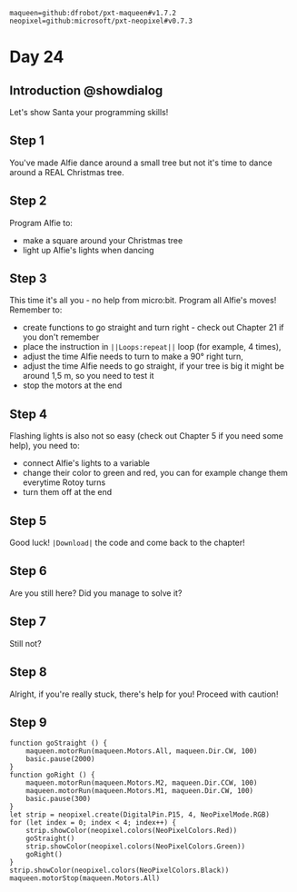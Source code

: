 ```package
maqueen=github:dfrobot/pxt-maqueen#v1.7.2
neopixel=github:microsoft/pxt-neopixel#v0.7.3
```


# Day 24

## Introduction @showdialog

Let's show Santa your programming skills!

## Step 1

You've made Alfie dance around a small tree but not it's time to dance around a REAL Christmas tree.

## Step 2

Program Alfie to:
- make a square around your Christmas tree
- light up Alfie's lights when dancing

## Step 3

This time it's all you - no help from micro:bit. Program all Alfie's moves!
Remember to:
- create functions to go straight and turn right - check out Chapter 21 if you don't remember
- place the instruction in ``||Loops:repeat||`` loop (for example, 4 times),
- adjust the time Alfie needs to turn to make a 90° right turn,
- adjust the time Alfie needs to go straight, if your tree is big it might be around 1,5 m, so you need to test it
- stop the motors at the end

## Step 4

Flashing lights is also not so easy (check out Chapter 5 if you need some help), you need to:
- connect Alfie's lights to a variable
- change their color to green and red, you can for example change them everytime Rotoy turns
- turn them off at the end

## Step 5

Good luck! ``|Download|`` the code and come back to the chapter!

## Step 6

Are you still here? Did you manage to solve it?

## Step 7

Still not?

## Step 8

Alright, if you're really stuck, there's help for you! Proceed with caution!

## Step 9

```blocks
function goStraight () {
    maqueen.motorRun(maqueen.Motors.All, maqueen.Dir.CW, 100)
    basic.pause(2000)
}
function goRight () {
    maqueen.motorRun(maqueen.Motors.M2, maqueen.Dir.CCW, 100)
    maqueen.motorRun(maqueen.Motors.M1, maqueen.Dir.CW, 100)
    basic.pause(300)
}
let strip = neopixel.create(DigitalPin.P15, 4, NeoPixelMode.RGB)
for (let index = 0; index < 4; index++) {
    strip.showColor(neopixel.colors(NeoPixelColors.Red))
    goStraight()
    strip.showColor(neopixel.colors(NeoPixelColors.Green))
    goRight()
}
strip.showColor(neopixel.colors(NeoPixelColors.Black))
maqueen.motorStop(maqueen.Motors.All)
```
